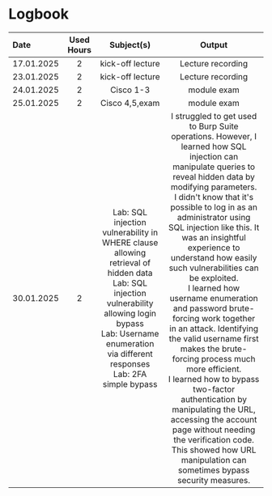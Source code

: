 # Logbook
| Date | Used Hours | Subject(s) | Output |
| :-------- | :-------: | :--------: | :-------:     |
| 17.01.2025 | 2 | kick-off lecture | Lecture recording |
| 23.01.2025 | 2 | kick-off lecture | Lecture recording |
| 24.01.2025 | 2 | Cisco 1-3 | module exam |
| 25.01.2025 | 2 | Cisco 4,5,exam | module exam |
| 30.01.2025 | 2 | Lab: SQL injection vulnerability in WHERE clause allowing retrieval of hidden data <br> Lab: SQL injection vulnerability allowing login bypass <br> Lab: Username enumeration via different responses  <br> Lab: 2FA simple bypass | I struggled to get used to Burp Suite operations. However, I learned how SQL injection can manipulate queries to reveal hidden data by modifying parameters. <br> I didn't know that it's possible to log in as an administrator using SQL injection like this. It was an insightful experience to understand how easily such vulnerabilities can be exploited. <br> I learned how username enumeration and password brute-forcing work together in an attack. Identifying the valid username first makes the brute-forcing process much more efficient. <br> I learned how to bypass two-factor authentication by manipulating the URL, accessing the account page without needing the verification code. This showed how URL manipulation can sometimes bypass security measures. |
